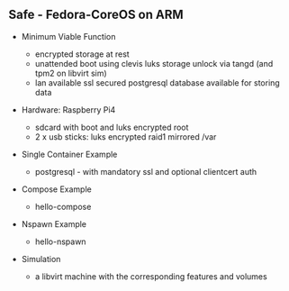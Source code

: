 ## Safe - Fedora-CoreOS on ARM

- Minimum Viable Function
    - encrypted storage at rest
    - unattended boot using clevis luks storage unlock via tangd (and tpm2 on libvirt sim)
    - lan available ssl secured postgresql database available for storing data

- Hardware: Raspberry Pi4
    - sdcard with boot and luks encrypted root
    - 2 x usb sticks: luks encrypted raid1 mirrored /var

- Single Container Example
    - postgresql - with mandatory ssl and optional clientcert auth

- Compose Example
    - hello-compose

- Nspawn Example
    - hello-nspawn

- Simulation
    - a libvirt machine with the corresponding features and volumes

